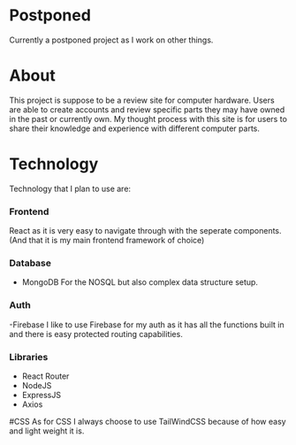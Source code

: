 # Postponed
Currently a postponed project as I work on other things.

# About
This project is suppose to be a review site for computer hardware. Users are able to create accounts and review specific parts they may have owned
in the past or currently own. My thought process with this site is for users to share their knowledge and experience with different computer parts.

# Technology
Technology that I plan to use are:

### Frontend
React as it is very easy to navigate through with the seperate components. (And that it is my main frontend framework of choice)

### Database
- MongoDB
For the NOSQL but also complex data structure setup.

### Auth
-Firebase
I like to use Firebase for my auth as it has all the functions built in and there is easy protected routing capabilities.

### Libraries
- React Router
- NodeJS
- ExpressJS
- Axios

#CSS
As for CSS I always choose to use TailWindCSS because of how easy and light weight it is.

